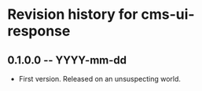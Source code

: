 # Revision history for cms-ui-response

## 0.1.0.0 -- YYYY-mm-dd

* First version. Released on an unsuspecting world.

